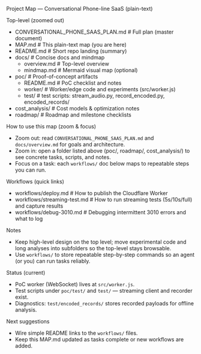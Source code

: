 Project Map — Conversational Phone-line SaaS (plain-text)

Top-level (zoomed out)

- CONVERSATIONAL_PHONE_SAAS_PLAN.md    # Full plan (master document)
- MAP.md                               # This plain-text map (you are here)
- README.md                            # Short repo landing (summary)
- docs/                                # Concise docs and mindmap
  - overview.md                        # Top-level overview
  - mindmap.md                          # Mermaid visual map (optional)
- poc/                                 # Proof-of-concept artifacts
  - README.md                          # PoC checklist and notes
  - worker/                             # Worker/edge code and experiments (src/worker.js)
  - test/                               # test scripts: stream_audio.py, record_encoded.py, encoded_records/
- cost_analysis/                       # Cost models & optimization notes
- roadmap/                             # Roadmap and milestone checklists

How to use this map (zoom & focus)

- Zoom out: read `CONVERSATIONAL_PHONE_SAAS_PLAN.md` and `docs/overview.md` for goals and architecture.
- Zoom in: open a folder listed above (poc/, roadmap/, cost_analysis/) to see concrete tasks, scripts, and notes.
- Focus on a task: each `workflows/` doc below maps to repeatable steps you can run.

Workflows (quick links)
- workflows/deploy.md        # How to publish the Cloudflare Worker
- workflows/streaming-test.md # How to run streaming tests (5s/10s/full) and capture results
- workflows/debug-3010.md    # Debugging intermittent 3010 errors and what to log

Notes
- Keep high-level design on the top level; move experimental code and long analyses into subfolders so the top-level stays browsable.
- Use `workflows/` to store repeatable step-by-step commands so an agent (or you) can run tasks reliably.

Status (current)
- PoC worker (WebSocket) lives at `src/worker.js`.
- Test scripts under `poc/test/` and `test/` — streaming client and recorder exist.
- Diagnostics: `test/encoded_records/` stores recorded payloads for offline analysis.

Next suggestions
- Wire simple README links to the `workflows/` files.
- Keep this MAP.md updated as tasks complete or new workflows are added.




